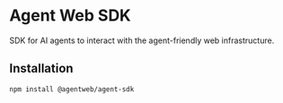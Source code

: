 # Agent Web SDK

SDK for AI agents to interact with the agent-friendly web infrastructure.

## Installation

```bash
npm install @agentweb/agent-sdk